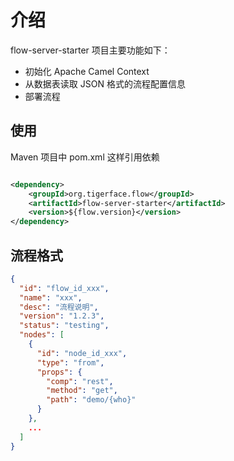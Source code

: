 # 介绍

flow-server-starter 项目主要功能如下：
* 初始化 Apache Camel Context
* 从数据表读取 JSON 格式的流程配置信息
* 部署流程

## 使用

Maven 项目中 pom.xml 这样引用依赖

```xml

<dependency>
    <groupId>org.tigerface.flow</groupId>
    <artifactId>flow-server-starter</artifactId>
    <version>${flow.version}</version>
</dependency>
```

## 流程格式

```json
{
  "id": "flow_id_xxx",
  "name": "xxx",
  "desc": "流程说明",
  "version": "1.2.3",
  "status": "testing",
  "nodes": [
    {
      "id": "node_id_xxx",
      "type": "from",
      "props": {
        "comp": "rest",
        "method": "get",
        "path": "demo/{who}"
      }
    },
    ...
  ]
}
```















